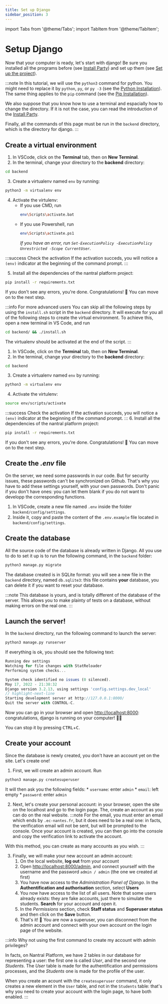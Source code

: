```yaml
---
title: Set up Django
sidebar_position: 3
---
```


import Tabs from '@theme/Tabs';
import TabItem from '@theme/TabItem';

# Setup Django

Now that your computer is ready, let's start with django! Be sure you installed all the programs before
(see [Install Party](install-party.md)) and set up them (see [Set up the project](setup-project.md)).

:::note
In this tutorial, we will use the `python3` command for python. You might need to replace it by `python`, `py`,
or `py -3` (see the [Python Installation](install-party.md#python)).
The same thing applies to the `pip` command (see the [Pip Installation](install-party.md#pip)).

We also suppose that you know how to use a terminal and espacially how to change the directory. If it is not the case,
you can read the introduction of the [Install Party](install-party.md).

Finally, all the commands of this page must be run in the `backend` directory, which is the directory for django. 
:::

## Create a virtual environment

<Tabs groupId="os">
<TabItem value="win" label="Windows">

1. In VSCode, click on the **Terminal** tab, then on **New Terminal**.
2. In the terminal, change your directory to the **backend** directory:
  ```bash
  cd backend
  ```
3. Create a virtualenv named `env` by running:
  ```bash
  python3 -m virtualenv env
  ```
4. Activate the virtulenv:
    * If you use CMD, run
      ```bash
      env\Scripts\activate.bat
      ```
    * If you use Powershell, run
      ```bash
      env\Scripts\activate.ps1
      ```
      *If you have an error, run `Set-ExecutionPolicy -ExecutionPolicy Unrestricted -Scope CurrentUser`.*

:::success Check the activation
If the activation succeds, you will notice a `(env)` indicator at the beginning of the command prompt.
:::

5. Install all the dependencies of the nantral platform project:
  ```bash
  pip install -r requirements.txt
  ```

If you don't see any errors, you're done. Congratulations! 🥳 You can move on to the next step.

</TabItem>
<TabItem value="mac-lin" label="MacOS/Linux">

:::info For more advanced users
You can skip all the following steps by using the `install.sh` script in the `backend` directory.
It will execute for you all of the following steps to create the virtual environment.
To achieve this, open a new terminal in VS Code, and run
```bash
cd backend/ && ./install.sh
```
The virtualenv should be activated at the end of the script.
:::

1. In VSCode, click on the **Terminal** tab, then on **New Terminal**.
2. In the terminal, change your directory to the **backend** directory:
  ```bash
  cd backend
  ```
3. Create a virtualenv named `env` by running:
  ```bash
  python3 -m virtualenv env
  ```
4. Activate the virtulenv:
  ```bash
  source env/scripts/activate
  ```
:::success Check the activation
If the activation succeds, you will notice a `(env)` indicator at the beginning of the command prompt.
:::
6. Install all the dependencies of the nantral platform project:
  ```bash
  pip install -r requirements.txt
  ```

If you don't see any errors, you're done. Congratulations! 🥳 You can move on to the next step.

</TabItem>
</Tabs>

## Create the *.env* file

On the server, we need some passwords in our code. But for security issues, these passwords can't be synchronized on
Github. That's why you have to add these settings yourself, with your own passwords. Don't panic if you don't have ones:
you can let them blank if you do not want to developp the corresponding functions.

1. In VSCode, create a new file named `.env` inside the folder `backend/config/settings`.
2. Inside it, copy and paste the content of the `.env.example` file located in `backend/config/settings`.

## Create the database

All the source code of the database is already written in Django. All you use to do to set it up is
to run the following command, in the `backend` folder:

```bash
python3 manage.py migrate
```

The database created is in SQLite format: you will see a new file in the `backend` directory, named
`db.sqlite3`: this file contains **your** database, you can delete it if you want to reset your database.

:::note
This database is yours, and is totally different of the database of the server. This allows you to make plainty
of tests on a database, without making errors on the real one.
:::

## Launch the server!

In the `backend` directory, run the following command to launch the server:
```bash
python3 manage.py runserver
```

If everything is ok, you should see the following text:
```js
Running dev settings
Watching for file changes with StatReloader
Performing system checks...

System check identified no issues (0 silenced).
May 17, 2022 - 21:38:32
Django version 3.2.13, using settings 'config.settings.dev_local'
// highlight-next-line
Starting development server at http://127.0.0.1:8000/
Quit the server with CONTROL-C.
```

Now you can go in your browser and open [http://localhost:8000](http://localhost:8000): congratulations, 
django is running on your computer! 🥳🥳

You can stop it by pressing <kbd>CTRL</kbd>+<kbd>C</kbd>.

## Create your account

Since the database is newly created, you don't have an account yet on the site. Let's create one!

1. First, we will create an admin account. Run
  ```bash
  python3 manage.py createsuperuser
  ```
  It will then ask you the following fields:
    * `username`: enter `admin`
    * `email`: left empty
    * `password`: enter `admin`

2. Next, let's create your personal account: in your browser, open the site on the localhost and go to the login
  page. The, create an account as you can do on the real website.
  :::note
  For the email, you must enter an email which ends by `.ec-nantes.fr`, but it does need to be a real one:
  in facts, the verification email will not be sent, but will be prompted to the console.
  Once your account is created, you can then go into the console and copy the verification link 
  to activate the account.

  With this method, you can create as many accounts as you wish.
  :::

3. Finally, we will make your new account an admin account:
    1. On the local website, **log out** from your account
    2. Open [http://localhost:8000/admin](http://localhost:8000/admin), and connect yourself with the username and
      the password `admin / admin` (the one we created at first)
    3. You have now access to the *Administration Panel of Django*. In the **Authentification and authorisation** section,
      select **Users**
    4. You now have access to the list of all users. Note that some users already exists: they are fake accounts,
      just there to simulate the students. **Search** for your account and open it.
    5. In the *Permissions* section, check **Staff status** and **Superuser status** and then click on the **Save** button.
    6. That's it! 🥳 You are now a superuser, you can disconnect from the admin account and connect with your own account
      on the login page of the website. 

:::info Why not using the first command to create my account with admin privileges?

In facts, on Nantral Platform, we have 2 tables in our database for representing a user: the first one
is called *User*, and the second one *Students*. The *User* table is made for the authentification and permissions
processes, and the *Students* one is made for the profile of the user.

When you create an acount with the `createsuperuser` command, it only creates a new element in the `User` table,
and not in the `Students` table: that's why you need to create your account with the login page, to have both 
enabled.
:::